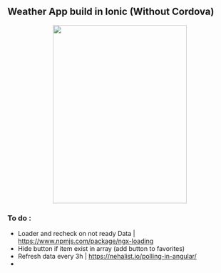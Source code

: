 ## Weather App build in Ionic (Without Cordova)

<p align="center">
<img src="https://imgur.com/a/HjAWvLs" width="300" height="400"/>
</p>


### To do :

- Loader and recheck on not ready Data | https://www.npmjs.com/package/ngx-loading
- Hide button if item exist in array (add button to favorites)
- Refresh data every 3h | https://nehalist.io/polling-in-angular/ 
- 
